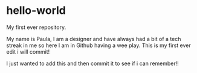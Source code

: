 # hello-world
My first ever repository.

My name is Paula, I am a designer and have always had a bit of a tech streak in me so here I am in Github having a wee play. This is my first ever edit i will commit!


I just wanted to add this and then commit it to see if i can remember!!
